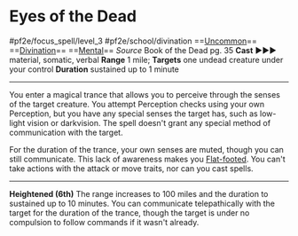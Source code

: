 # Eyes of the Dead
#pf2e/focus_spell/level_3 #pf2e/school/divination 
==[Uncommon](../../../rules/traits/uncommon.md)== ==[Divination](../../../rules/traits/divination.md)== ==[Mental](../../../rules/traits/mental.md)==
*Source* Book of the Dead pg. 35
**Cast** ►►► material, somatic, verbal
**Range** 1 mile; **Targets** one undead creature under your control
**Duration** sustained up to 1 minute

---
You enter a magical trance that allows you to perceive through the senses of the target creature. You attempt Perception checks using your own Perception, but you have any special senses the target has, such as low-light vision or darkvision. The spell doesn't grant any special method of communication with the target.

For the duration of the trance, your own senses are muted, though you can still communicate. This lack of awareness makes you [Flat-footed](../../../Conditions/Flat-footed.md). You can't take actions with the attack or move traits, nor can you cast spells.

<hr>

**Heightened (6th)** The range increases to 100 miles and the duration to sustained up to 10 minutes. You can communicate telepathically with the target for the duration of the trance, though the target is under no compulsion to follow commands if it wasn't already.